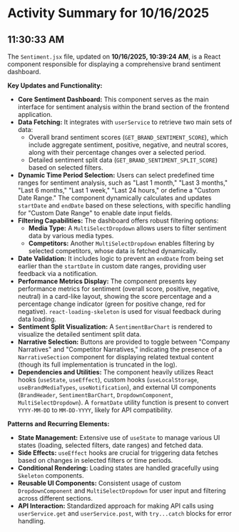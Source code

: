 # Activity Summary for 10/16/2025

## 11:30:33 AM
The `Sentiment.jsx` file, updated on **10/16/2025, 10:39:24 AM**, is a React component responsible for displaying a comprehensive brand sentiment dashboard.

**Key Updates and Functionality:**

*   **Core Sentiment Dashboard:** This component serves as the main interface for sentiment analysis within the brand section of the frontend application.
*   **Data Fetching:** It integrates with `userService` to retrieve two main sets of data:
    *   Overall brand sentiment scores (`GET_BRAND_SENTIMENT_SCORE`), which include aggregate sentiment, positive, negative, and neutral scores, along with their percentage changes over a selected period.
    *   Detailed sentiment split data (`GET_BRAND_SENTIMENT_SPLIT_SCORE`) based on selected filters.
*   **Dynamic Time Period Selection:** Users can select predefined time ranges for sentiment analysis, such as "Last 1 month," "Last 3 months," "Last 6 months," "Last 1 week," "Last 24 hours," or define a "Custom Date Range." The component dynamically calculates and updates `startDate` and `endDate` based on these selections, with specific handling for "Custom Date Range" to enable date input fields.
*   **Filtering Capabilities:** The dashboard offers robust filtering options:
    *   **Media Type:** A `MultiSelectDropdown` allows users to filter sentiment data by various media types.
    *   **Competitors:** Another `MultiSelectDropdown` enables filtering by selected competitors, whose data is fetched dynamically.
*   **Date Validation:** It includes logic to prevent an `endDate` from being set earlier than the `startDate` in custom date ranges, providing user feedback via a notification.
*   **Performance Metrics Display:** The component presents key performance metrics for sentiment (overall score, positive, negative, neutral) in a card-like layout, showing the score percentage and a percentage change indicator (green for positive change, red for negative). `react-loading-skeleton` is used for visual feedback during data loading.
*   **Sentiment Split Visualization:** A `SentimentBarChart` is rendered to visualize the detailed sentiment split data.
*   **Narrative Selection:** Buttons are provided to toggle between "Company Narratives" and "Competitor Narratives," indicating the presence of a `NarrativeSection` component for displaying related textual content (though its full implementation is truncated in the log).
*   **Dependencies and Utilities:** The component heavily utilizes React hooks (`useState`, `useEffect`), custom hooks (`useLocalStorage`, `useBrandMediaTypes`, `useNotification`), and external UI components (`BrandHeader`, `SentimentBarChart`, `DropdownComponent`, `MultiSelectDropdown`). A `formatDate` utility function is present to convert `YYYY-MM-DD` to `MM-DD-YYYY`, likely for API compatibility.

**Patterns and Recurring Elements:**

*   **State Management:** Extensive use of `useState` to manage various UI states (loading, selected filters, date ranges) and fetched data.
*   **Side Effects:** `useEffect` hooks are crucial for triggering data fetches based on changes in selected filters or time periods.
*   **Conditional Rendering:** Loading states are handled gracefully using `Skeleton` components.
*   **Reusable UI Components:** Consistent usage of custom `DropdownComponent` and `MultiSelectDropdown` for user input and filtering across different sections.
*   **API Interaction:** Standardized approach for making API calls using `userService.get` and `userService.post`, with `try...catch` blocks for error handling.
